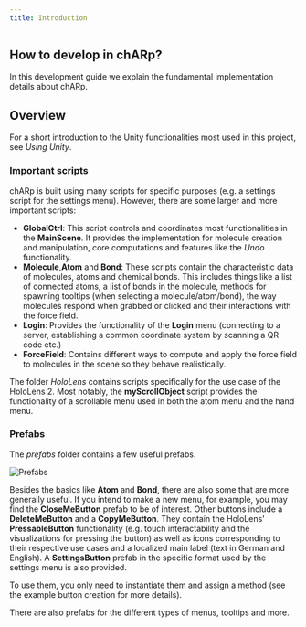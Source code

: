 ```yaml
---
title: Introduction
---
```


## How to develop in chARp?

In this development guide we explain the fundamental implementation details about chARp.

## Overview

For a short introduction to the Unity functionalities most used in this project, see *Using Unity*.

### Important scripts
chARp is built using many scripts for specific purposes (e.g. a settings script for the settings menu).
However, there are some larger and more important scripts:
- **GlobalCtrl**: This script controls and coordinates most functionalities in the **MainScene**.
It provides the implementation for molecule creation and manipulation, core computations and features like the *Undo* functionality.
- **Molecule**,**Atom** and **Bond**: These scripts contain the characteristic data of molecules, atoms and chemical bonds.
This includes things like a list of connected atoms, a list of bonds in the molecule, methods for spawning tooltips (when selecting a molecule/atom/bond),
the way molecules respond when grabbed or clicked and their interactions with the force field.
- **Login**: Provides the functionality of the **Login** menu (connecting to a server, establishing a common coordinate system by scanning a QR code etc.)
- **ForceField**: Contains different ways to compute and apply the force field to molecules in the scene so they behave realistically.

The folder *HoloLens* contains scripts specifically for the use case of the HoloLens 2.
Most notably, the **myScrollObject** script provides the functionality of a scrollable menu used in both the atom menu and the hand menu.

### Prefabs
The *prefabs* folder contains a few useful prefabs. 

<img src="/images/development/prefabs.png" alt="Prefabs" class="mx-auto max-w-xl" />

Besides the basics like **Atom** and **Bond**, there are also some that are more generally useful.
If you intend to make a new menu, for example, you may find the **CloseMeButton** prefab to be of interest. Other buttons include a **DeleteMeButton** and a **CopyMeButton**.
They contain the HoloLens' **PressableButton** functionality (e.g. touch interactability and the visualizations for pressing the button) as well as icons corresponding
to their respective use cases and a localized main label (text in German and English).
A **SettingsButton** prefab in the specific format used by the settings menu is also provided.

To use them, you only need to instantiate them and assign a method (see the example button creation for more details).

There are also prefabs for the different types of menus, tooltips and more.